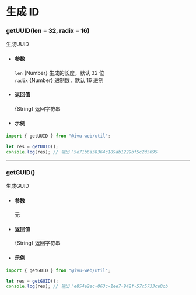 # 生成 ID

### getUUID(len = 32, radix = 16)

生成UUID

- #### 参数

  `len` {Number} 生成的长度，默认 32 位  
  `radix` {Number} 进制数，默认 16 进制

- #### 返回值

  {String} 返回字符串

- #### 示例

```javascript
import { getUUID } from "@ivu-web/util";

let res = getUUID();
console.log(res); // 输出：5e71b6a38364c189ab1229bf5c2d5695
```

---

### getGUID()

生成GUID

- #### 参数

  无

- #### 返回值

  {String} 返回字符串

- #### 示例

```javascript
import { getGUID } from "@ivu-web/util";

let res = getGUID();
console.log(res); // 输出：e854e2ec-063c-1ee7-942f-57c5733ce0cb
```

